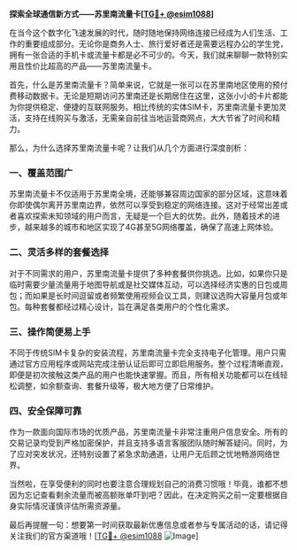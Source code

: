 **探索全球通信新方式——苏里南流量卡[[TG💪+ @esim1088](https://t.me/s/esim1088)]**

在当今这个数字化飞速发展的时代，随时随地保持网络连接已经成为人们生活、工作的重要组成部分。无论你是商务人士、旅行爱好者还是需要远程办公的学生党，拥有一张合适的手机卡或流量卡都是必不可少的。今天，我们就来聊聊一款特别实用且性价比超高的产品——苏里南流量卡。

首先，什么是苏里南流量卡？简单来说，它就是一张可以在苏里南地区使用的预付费移动数据卡。无论是短期访问苏里南还是长期居住在这里，这张小小的卡片都能为你提供稳定、便捷的互联网服务。相比传统的实体SIM卡，苏里南流量卡更加灵活，支持在线购买与激活，无需亲自前往当地运营商网点，大大节省了时间和精力。

那么，为什么选择苏里南流量卡呢？让我们从几个方面进行深度剖析：

### **一、覆盖范围广**
苏里南流量卡不仅适用于苏里南全境，还能够兼容周边国家的部分区域，这意味着你即使偶尔离开苏里南边界，依然可以享受到稳定的网络连接。这对于经常出差或者喜欢探索未知领域的用户而言，无疑是一个巨大的优势。此外，随着技术的进步，越来越多的城市和地区实现了4G甚至5G网络覆盖，确保了高速上网体验。

### **二、灵活多样的套餐选择**
对于不同需求的用户，苏里南流量卡提供了多种套餐供你挑选。比如，如果你只是临时需要少量流量用于地图导航或是社交媒体互动，可以选择经济实惠的日包或周包；而如果是长时间逗留或者频繁使用视频会议工具，则建议选购大容量月包或年包。每种套餐都经过精心设计，旨在满足各类用户的个性化需求。

### **三、操作简便易上手**
不同于传统SIM卡复杂的安装流程，苏里南流量卡完全支持电子化管理。用户只需通过官方应用程序或网站完成注册认证后即可立即启用服务。整个过程清晰直观，即便是初次接触这类产品的用户也能快速掌握。而且，所有相关功能都可以在线轻松调整，如余额查询、套餐升级等，极大地方便了日常维护。

### **四、安全保障可靠**
作为一款面向国际市场的优质产品，苏里南流量卡非常注重用户信息安全。所有的交易记录均受到严格加密保护，并且支持多语言客服团队随时解答疑问。同时，为了应对突发状况，还特别设置了紧急求助通道，让用户无后顾之忧地畅游网络世界。

当然啦，在享受便利的同时也要注意合理规划自己的消费习惯哦！毕竟，谁都不想因为忘记查看剩余流量而被高额账单吓到吧？因此，在决定购买之前一定要根据自身实际情况谨慎评估所需资源量。

最后再提醒一句：想要第一时间获取最新优惠信息或者参与专属活动的话，请记得关注我们的官方渠道哦！[[TG💪+ @esim1088](https://t.me/s/esim1088) ![Image](https://i.postimg.cc/4NQfJmqS/Snipaste-2025-05-13-00-14-12.png)]